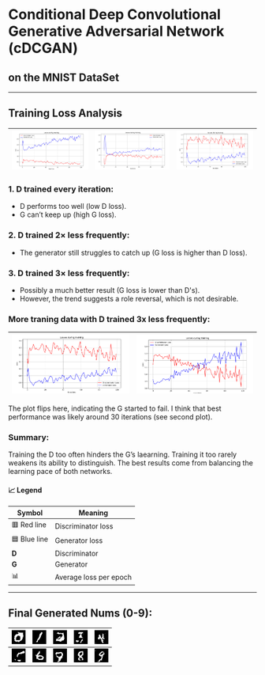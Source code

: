 # Conditional Deep Convolutional Generative Adversarial Network (cDCGAN)
## on the MNIST DataSet


___
## Training Loss Analysis
 ![plot_avg_loss](metrics/d-1x_1000t_100e.png) | ![plot_avg_loss](metrics/d-2x_1000t_100e.png) | ![plot_avg_loss](metrics/d-3x_1000t_100e.png) |
|--------------------------|--------------------------------------|--------------------------------------|


### 1. D trained **every** iteration:

- D performs too well (low D loss).
- G can’t keep up (high G loss).

### 2.   D trained **2×** less frequently:
- The generator still struggles to catch up (G loss is higher than D loss).

### 3. D trained **3×** less frequently:

- Possibly a much better result (G loss is lower than D's).
- However, the trend suggests a role reversal, which is not desirable.


### More traning data with D trained 3x less frequently:
 ![plot_avg_loss](metrics/d-3x_1000t_100e.png) | ![plot_avg_loss](metrics/d-3x_10000t_100e.png) |
|--------------------------|------------------------------------------------|

The plot flips here, indicating the G started to fail. I think that best performance was likely around 30 iterations (see second plot).


### Summary:
Training the D too often hinders the G’s laearning. Training it too rarely weakens its ability to distinguish. The best results come from balancing the learning pace of both networks.

#### 📈 Legend 

| Symbol | Meaning               |
|--------|------------------------|
| 🟥 Red line   | Discriminator loss      |
| 🟦 Blue line  | Generator loss          |
| **D**        | Discriminator            |
| **G**        | Generator                |
| 📊           | Average loss per epoch   |

___

## Final Generated Nums (0-9):

![generated_nums](metrics/num_0.png) | ![generated_nums](metrics/num_1.png) | ![generated_nums](metrics/num_2.png) | ![generated_nums](metrics/num_3.png) | ![generated_nums](metrics/num_4.png) |
|---|---|---|---|---|
![generated_nums](metrics/num_5.png) | ![generated_nums](metrics/num_6.png) | ![generated_nums](metrics/num_7.png) | ![generated_nums](metrics/num_8.png) | ![generated_nums](metrics/num_9.png) |
